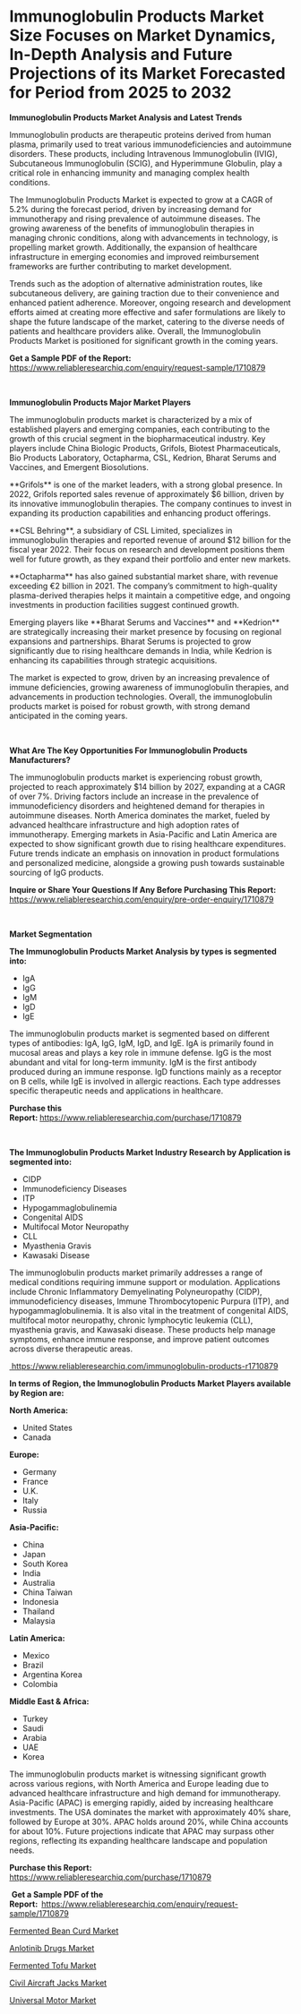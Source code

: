 <p><h1>Immunoglobulin Products Market Size Focuses on Market Dynamics, In-Depth Analysis and Future Projections of its Market Forecasted for Period from 2025 to 2032</h1></p><p><strong>Immunoglobulin Products Market Analysis and Latest Trends</strong></p>
<p><p>Immunoglobulin products are therapeutic proteins derived from human plasma, primarily used to treat various immunodeficiencies and autoimmune disorders. These products, including Intravenous Immunoglobulin (IVIG), Subcutaneous Immunoglobulin (SCIG), and Hyperimmune Globulin, play a critical role in enhancing immunity and managing complex health conditions.</p><p>The Immunoglobulin Products Market is expected to grow at a CAGR of 5.2% during the forecast period, driven by increasing demand for immunotherapy and rising prevalence of autoimmune diseases. The growing awareness of the benefits of immunoglobulin therapies in managing chronic conditions, along with advancements in technology, is propelling market growth. Additionally, the expansion of healthcare infrastructure in emerging economies and improved reimbursement frameworks are further contributing to market development.</p><p>Trends such as the adoption of alternative administration routes, like subcutaneous delivery, are gaining traction due to their convenience and enhanced patient adherence. Moreover, ongoing research and development efforts aimed at creating more effective and safer formulations are likely to shape the future landscape of the market, catering to the diverse needs of patients and healthcare providers alike. Overall, the Immunoglobulin Products Market is positioned for significant growth in the coming years.</p></p>
<p><strong>Get a Sample PDF of the Report:&nbsp;</strong> <a href="https://www.reliableresearchiq.com/enquiry/request-sample/1710879?utm_campaign=1123&utm_medium=2&utm_source=Github&utm_content=ia&utm_term=27032025&utm_id=immunoglobulin-products">https://www.reliableresearchiq.com/enquiry/request-sample/1710879</a></p>
<p>&nbsp;</p>
<p><strong>Immunoglobulin Products Major Market Players</strong></p>
<p><p>The immunoglobulin products market is characterized by a mix of established players and emerging companies, each contributing to the growth of this crucial segment in the biopharmaceutical industry. Key players include China Biologic Products, Grifols, Biotest Pharmaceuticals, Bio Products Laboratory, Octapharma, CSL, Kedrion, Bharat Serums and Vaccines, and Emergent Biosolutions.</p><p>**Grifols** is one of the market leaders, with a strong global presence. In 2022, Grifols reported sales revenue of approximately $6 billion, driven by its innovative immunoglobulin therapies. The company continues to invest in expanding its production capabilities and enhancing product offerings.</p><p>**CSL Behring**, a subsidiary of CSL Limited, specializes in immunoglobulin therapies and reported revenue of around $12 billion for the fiscal year 2022. Their focus on research and development positions them well for future growth, as they expand their portfolio and enter new markets.</p><p>**Octapharma** has also gained substantial market share, with revenue exceeding €2 billion in 2021. The company’s commitment to high-quality plasma-derived therapies helps it maintain a competitive edge, and ongoing investments in production facilities suggest continued growth.</p><p>Emerging players like **Bharat Serums and Vaccines** and **Kedrion** are strategically increasing their market presence by focusing on regional expansions and partnerships. Bharat Serums is projected to grow significantly due to rising healthcare demands in India, while Kedrion is enhancing its capabilities through strategic acquisitions.</p><p>The market is expected to grow, driven by an increasing prevalence of immune deficiencies, growing awareness of immunoglobulin therapies, and advancements in production technologies. Overall, the immunoglobulin products market is poised for robust growth, with strong demand anticipated in the coming years.</p></p>
<p>&nbsp;</p>
<p><strong>What Are The Key Opportunities For Immunoglobulin Products Manufacturers?</strong></p>
<p><p>The immunoglobulin products market is experiencing robust growth, projected to reach approximately $14 billion by 2027, expanding at a CAGR of over 7%. Driving factors include an increase in the prevalence of immunodeficiency disorders and heightened demand for therapies in autoimmune diseases. North America dominates the market, fueled by advanced healthcare infrastructure and high adoption rates of immunotherapy. Emerging markets in Asia-Pacific and Latin America are expected to show significant growth due to rising healthcare expenditures. Future trends indicate an emphasis on innovation in product formulations and personalized medicine, alongside a growing push towards sustainable sourcing of IgG products.</p></p>
<p><strong>Inquire or Share Your Questions If Any Before Purchasing This Report:</strong> <a href="https://www.reliableresearchiq.com/enquiry/pre-order-enquiry/1710879?utm_campaign=1123&utm_medium=2&utm_source=Github&utm_content=ia&utm_term=27032025&utm_id=immunoglobulin-products">https://www.reliableresearchiq.com/enquiry/pre-order-enquiry/1710879</a></p>
<p>&nbsp;</p>
<p><strong>Market Segmentation</strong></p>
<p><strong>The Immunoglobulin Products Market Analysis by types is segmented into:</strong></p>
<p><ul><li>IgA</li><li>IgG</li><li>IgM</li><li>IgD</li><li>IgE</li></ul></p>
<p><p>The immunoglobulin products market is segmented based on different types of antibodies: IgA, IgG, IgM, IgD, and IgE. IgA is primarily found in mucosal areas and plays a key role in immune defense. IgG is the most abundant and vital for long-term immunity. IgM is the first antibody produced during an immune response. IgD functions mainly as a receptor on B cells, while IgE is involved in allergic reactions. Each type addresses specific therapeutic needs and applications in healthcare.</p></p>
<p><strong>Purchase this Report:&nbsp;</strong><a href="https://www.reliableresearchiq.com/purchase/1710879?utm_campaign=1123&utm_medium=2&utm_source=Github&utm_content=ia&utm_term=27032025&utm_id=immunoglobulin-products">https://www.reliableresearchiq.com/purchase/1710879</a></p>
<p>&nbsp;</p>
<p><strong>The Immunoglobulin Products Market Industry Research by Application is segmented into:</strong></p>
<p><ul><li>CIDP</li><li>Immunodeficiency Diseases</li><li>ITP</li><li>Hypogammaglobulinemia</li><li>Congenital AIDS</li><li>Multifocal Motor Neuropathy</li><li>CLL</li><li>Myasthenia Gravis</li><li>Kawasaki Disease</li></ul></p>
<p><p>The immunoglobulin products market primarily addresses a range of medical conditions requiring immune support or modulation. Applications include Chronic Inflammatory Demyelinating Polyneuropathy (CIDP), immunodeficiency diseases, Immune Thrombocytopenic Purpura (ITP), and hypogammaglobulinemia. It is also vital in the treatment of congenital AIDS, multifocal motor neuropathy, chronic lymphocytic leukemia (CLL), myasthenia gravis, and Kawasaki disease. These products help manage symptoms, enhance immune response, and improve patient outcomes across diverse therapeutic areas.</p></p>
<p><a href="https://www.reliableresearchiq.com/immunoglobulin-products-r1710879?utm_campaign=1123&utm_medium=2&utm_source=Github&utm_content=ia&utm_term=27032025&utm_id=immunoglobulin-products">&nbsp;https://www.reliableresearchiq.com/immunoglobulin-products-r1710879</a></p>
<p><strong>In terms of Region, the Immunoglobulin Products Market Players available by Region are:</strong></p>
<p>
    <p> <strong> North America: </strong>
        <ul>
            <li>United States</li>
            <li>Canada</li>
        </ul>
        </p> 
    <p> <strong> Europe: </strong>
        <ul>
            <li>Germany</li>
            <li>France</li>
            <li>U.K.</li>
            <li>Italy</li>
            <li>Russia</li>
        </ul>
        </p> 
    <p> <strong> Asia-Pacific: </strong>
        <ul>
            <li>China</li>
            <li>Japan</li>
            <li>South Korea</li>
            <li>India</li>
            <li>Australia</li>
            <li>China Taiwan</li>
            <li>Indonesia</li>
            <li>Thailand</li>
            <li>Malaysia</li>
        </ul>
        </p> 
    <p> <strong> Latin America: </strong>
        <ul>
            <li>Mexico</li>
            <li>Brazil</li>
            <li>Argentina Korea</li>
            <li>Colombia</li>
        </ul>
        </p> 
    <p> <strong> Middle East & Africa: </strong>
        <ul>
            <li>Turkey</li>
            <li>Saudi</li>
            <li>Arabia</li>
            <li>UAE</li>
            <li>Korea</li>
        </ul>
    </p>
    </p>
<p><p>The immunoglobulin products market is witnessing significant growth across various regions, with North America and Europe leading due to advanced healthcare infrastructure and high demand for immunotherapy. Asia-Pacific (APAC) is emerging rapidly, aided by increasing healthcare investments. The USA dominates the market with approximately 40% share, followed by Europe at 30%. APAC holds around 20%, while China accounts for about 10%. Future projections indicate that APAC may surpass other regions, reflecting its expanding healthcare landscape and population needs.</p></p>
<p><strong>Purchase this Report: </strong><a href="https://www.reliableresearchiq.com/purchase/1710879?utm_campaign=1123&utm_medium=2&utm_source=Github&utm_content=ia&utm_term=27032025&utm_id=immunoglobulin-products">https://www.reliableresearchiq.com/purchase/1710879</a></p>
<p>&nbsp;<strong>Get a Sample PDF of the Report:&nbsp;&nbsp;</strong><a href="https://www.reliableresearchiq.com/enquiry/request-sample/1710879?utm_campaign=1123&utm_medium=2&utm_source=Github&utm_content=ia&utm_term=27032025&utm_id=immunoglobulin-products">https://www.reliableresearchiq.com/enquiry/request-sample/1710879</a></p>
<p><strong></strong></p>
<p><p><a href="https://github.com/cheryjhonson/Market-Research-Report-List-1/blob/main/fermented-bean-curd-market.md?utm_campaign=1123&utm_medium=2&utm_source=Github&utm_content=ia&utm_term=27032025&utm_id=immunoglobulin-products">Fermented Bean Curd Market</a></p><p><a href="https://github.com/AngelaWalsh696/Market-Research-Report-List-2/blob/main/anlotinib-drugs-market.md?utm_campaign=1123&utm_medium=2&utm_source=Github&utm_content=ia&utm_term=27032025&utm_id=immunoglobulin-products">Anlotinib Drugs Market</a></p><p><a href="https://github.com/pelahotayabe/Market-Research-Report-List-1/blob/main/fermented-tofu-market.md?utm_campaign=1123&utm_medium=2&utm_source=Github&utm_content=ia&utm_term=27032025&utm_id=immunoglobulin-products">Fermented Tofu Market</a></p><p><a href="https://github.com/elitasvimal/Market-Research-Report-List-1/blob/main/civil-aircraft-jacks-market.md?utm_campaign=1123&utm_medium=2&utm_source=Github&utm_content=ia&utm_term=27032025&utm_id=immunoglobulin-products">Civil Aircraft Jacks Market</a></p><p><a href="https://github.com/raeezkenedz/Market-Research-Report-List-1/blob/main/universal-motor-market.md?utm_campaign=1123&utm_medium=2&utm_source=Github&utm_content=ia&utm_term=27032025&utm_id=immunoglobulin-products">Universal Motor Market</a></p></p>